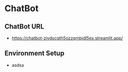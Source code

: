 # ChatBot


## ChatBot URL
- https://chatbot-ziydscqth5ozzqmbjdl5ex.streamlit.app/


## Environment Setup
- asdsa 